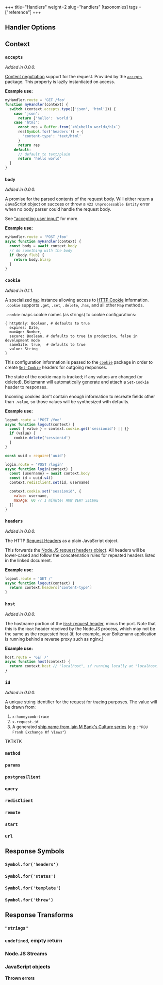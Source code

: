 +++
title="Handlers"
weight=2
slug="handlers"
[taxonomies]
tags = ["reference"]
+++

## Handler Options

## Context

### `accepts`

_Added in 0.0.0._

[Content negotiation] support for the request. Provided by the [`accepts`] package.
This property is lazily instantiated on access.

**Example use:**

```javascript
myHandler.route = 'GET /foo'
function myHandler(context) {
  switch (context.accepts.type(['json', 'html'])) {
    case 'json':
      return {'hello': 'world'}
    case 'html':
      const res = Buffer.from(`<h1>hello world</h1>`)
      res[Symbol.for('headers')] = {
        'content-type': 'text/html'
      }
      return res
    default:
      // default to text/plain
      return 'hello world'
  }
}
```

### `body`

_Added in 0.0.0._

A promise for the parsed contents of the request body. Will either return a
JavaScript object on success or throw a `422 Unprocessable Entity` error when
no body parser could handle the request body.

See ["accepting user input"] for more.

**Example use:**

```javascript
myHandler.route = 'POST /foo'
async function myHandler(context) {
  const body = await context.body
  // do something with the body
  if (body.flub) {
    return body.blarp
  }
}
```

### `cookie`

_Added in 0.1.1._

A specialized [`Map`] instance allowing access to [HTTP Cookie] information.
`.cookie` supports `.get`, `.set`, `.delete`, `.has`, and all other `Map`
methods.

`.cookie` maps cookie names (as strings) to cookie configurations:

```
{ httpOnly: Boolean, # defaults to true
  expires: Date,
  maxAge: Number,
  secure: Boolean, # defaults to true in production, false in development mode
  sameSite: true,  # defaults to true
  value: String
}
```

This configuration information is passed to the [`cookie`] package in order to create
[`Set-Cookie`] headers for outgoing responses.

The state of the cookie map is tracked; if any values are changed (or deleted), Boltzmann
will automatically generate and attach a `Set-Cookie` header to responses.

Incoming cookies don't contain enough information to recreate fields other than `.value`,
so those values will be synthesized with defaults.

**Example use:**

```javascript
logout.route = 'POST /foo'
async function logout(context) {
  const { value } = context.cookie.get('sessionid') || {}
  if (value) {
    cookie.delete('sessionid')
  }
}

const uuid = require('uuid')

login.route = 'POST /login'
async function login(context) {
  const {username} = await context.body
  const id = uuid.v4()
  context.redisClient.set(id, username)

  context.cookie.set('sessionid', {
    value: username,
    maxAge: 60 // 1 minute! HOW VERY SECURE
  })
}
```

### `headers`

_Added in 0.0.0._

The HTTP [Request Headers] as a plain JavaScript object.

This forwards the [Node.JS request headers object]. All headers will be lower-cased
and follow the concatenation rules for repeated headers listed in the linked document.

**Example use:**

```javascript
logout.route = 'GET /'
async function logout(context) {
  return context.headers['content-type']
}
```

### `host`

_Added in 0.0.0._

The hostname portion of the [`Host` request header], minus the port. Note that this
is the `Host` header received by the Node.JS process, which may not be the same as the
requested host (if, for example, your Boltzmann application is running behind a reverse
proxy such as nginx.)

**Example use:**

```javascript
host.route = 'GET /'
async function host(context) {
  return context.host // "localhost", if running locally at "localhost:5000"
}
```

### `id`

_Added in 0.0.0._

A unique string identifier for the request for tracing purposes. The value will be drawn
from:

1. `x-honeycomb-trace`
2. `x-request-id`
3. A generated [ship name from Iain M Bank's Culture series][culture] (e.g.: `"ROU Frank Exchange Of Views"`)

TKTKTK

### `method`
### `params`
### `postgresClient`
### `query`
### `redisClient`
### `remote`
### `start`
### `url`

## Response Symbols

### `Symbol.for('headers')`
### `Symbol.for('status')`
### `Symbol.for('template')`
### `Symbol.for('threw')`

## Response Transforms

### `"strings"`

### `undefined`, empty return

### Node.JS Streams

### JavaScript objects

#### Thrown errors

[culture]: https://en.wikipedia.org/wiki/Culture_series
["accepting user input"]: @/concepts/04-accepting-input.md
[Content negotiation]: https://developer.mozilla.org/en-US/docs/Web/HTTP/Content_negotiation
[`accepts`]: https://github.com/jshttp/accepts
[HTTP Cookie]: https://developer.mozilla.org/en-US/docs/Web/HTTP/Cookies
[`Map`]: https://developer.mozilla.org/en-US/docs/Web/JavaScript/Reference/Global_Objects/Map
[`cookie`]: https://github.com/jshttp/cookie#readme
[`Set-Cookie`]: https://developer.mozilla.org/en-US/docs/Web/HTTP/Headers/Set-Cookie
[Request Headers]: https://developer.mozilla.org/en-US/docs/Glossary/Request_header
[Node.JS request headers object]: https://nodejs.org/api/http.html#http_message_headers
[`Host` request header]: https://developer.mozilla.org/en-US/docs/Web/HTTP/Headers/Host

